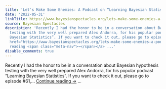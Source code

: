 ```yaml
---
title: 'Let’s Make Some Enemies: A Podcast on “Learning Bayesian Statistics”'
date: '2022-05-31'
linkTitle: https://www.bayesianspectacles.org/lets-make-some-enemies-a-podcast-on-learning-bayesian-statistics/
source: Bayesian Spectacles
description: 'Recently I had the honor to be in a conversation about Bayesian hypothesis
  testing with the very well prepared Alex Andorra, for his popular podcast “Learning
  Bayesian Statistics”. If you want to check it out, please go to episode #61,… <a
  href="https://www.bayesianspectacles.org/lets-make-some-enemies-a-podcast-on-learning-bayesian-statistics/">Continue
  reading <span class="meta-nav">→</span></a> ...'
disable_comments: true
---
```

Recently I had the honor to be in a conversation about Bayesian hypothesis testing with the very well prepared Alex Andorra, for his popular podcast “Learning Bayesian Statistics”. If you want to check it out, please go to episode #61,… <a href="https://www.bayesianspectacles.org/lets-make-some-enemies-a-podcast-on-learning-bayesian-statistics/">Continue reading <span class="meta-nav">→</span></a> ...